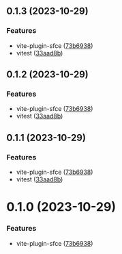 ## 0.1.3 (2023-10-29)


### Features

* vite-plugin-sfce ([73b6938](https://github.com/sotnikovse/vitempl/commit/73b693851de373eae16a03aacb512828fcc4caf1))
* vitest ([33aad8b](https://github.com/sotnikovse/vitempl/commit/33aad8b415633dffd2c43bb2d8acc22a900d7ee5))



## 0.1.2 (2023-10-29)


### Features

* vite-plugin-sfce ([73b6938](https://github.com/sotnikovse/vitempl/commit/73b693851de373eae16a03aacb512828fcc4caf1))
* vitest ([33aad8b](https://github.com/sotnikovse/vitempl/commit/33aad8b415633dffd2c43bb2d8acc22a900d7ee5))



## 0.1.1 (2023-10-29)


### Features

* vite-plugin-sfce ([73b6938](https://github.com/sotnikovse/vitempl/commit/73b693851de373eae16a03aacb512828fcc4caf1))
* vitest ([33aad8b](https://github.com/sotnikovse/vitempl/commit/33aad8b415633dffd2c43bb2d8acc22a900d7ee5))



# 0.1.0 (2023-10-29)


### Features

* vite-plugin-sfce ([73b6938](https://github.com/sotnikovse/vitempl/commit/73b693851de373eae16a03aacb512828fcc4caf1))




